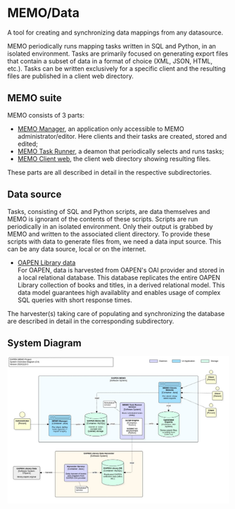 # MEMO/Data

A tool for creating and synchronizing data mappings from any datasource. 

MEMO periodically runs mapping tasks written in SQL and Python, in an isolated environment. Tasks are primarily focused on generating export files that contain a subset of data in a format of choice (XML, JSON, HTML, etc.). Tasks can be written exclusively for a specific client and the resulting files are published in a client web directory.

## MEMO suite

MEMO consists of 3 parts:

* [MEMO Manager](./MEMO/MEMO-Manager/README.md), an application only accessible to MEMO administrator/editor. Here clients and their tasks are created, stored and edited;
* [MEMO Task Runner](./MEMO/MEMO-Taskrunner/README.md), a deamon that periodically selects and runs tasks;
* [MEMO Client web](./MEMO/MEMO-Clientweb/README.md), the client web directory showing resulting files. 

These parts are all described in detail in the respective subdirectories.

## Data source

Tasks, consisting of SQL and Python scripts, are data themselves and MEMO is ignorant of the contents of these scripts. Scripts are run periodically in an isolated environment. Only their output is grabbed by MEMO and written to the associated client directory. To provide these scripts with data to generate files from, we need a data input source. This can be any data source, local or on the internet. 

* [OAPEN Library data](./OAPEN-Data/README.md)   
For OAPEN, data is harvested from OAPEN's OAI provider and stored in a local relational database. This database replicates the entire OAPEN Library collection of books and titles, in a derived relational model. This data model guarantees high availablity and enables usage of complex SQL queries with short response times.

The harvester(s) taking care of populating and synchronizing the database are described in detail in the corresponding subdirectory.

## System Diagram

![System Context Diagram](./SystemContextDiagram.jpg)
